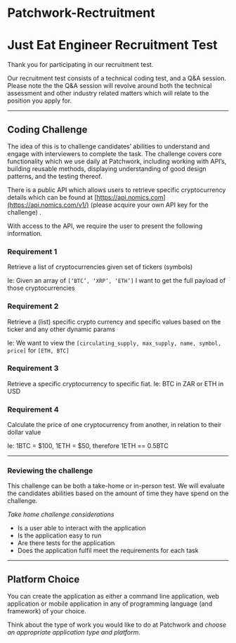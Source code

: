 # Patchwork-Rectruitment

# 
# Just Eat Engineer Recruitment Test
Thank you for participating in our recruitment test. 

Our recruitment test consists of a technical coding test, and a Q&A session.  Please note the the Q&A session will revolve around both the technical assessment and other industry related matters which will relate to the position you apply for. 

---

## Coding Challenge

The idea of this is to challenge candidates’ abilities to understand and engage with interviewers to complete the task. The challenge covers core functionality  which we use daily at Patchwork, including working with API’s, building reusable methods, displaying understanding of good design patterns, and the testing thereof. 

There is a public API which allows users to retrieve specific cryptocurrency details which can be found at   [https://api.nomics.com](https://api.nomics.com/v1/)  (please acquire your own API key for the challenge) . 

With access to the API, we require the user to present the following information.

### Requirement 1
Retrieve a list of cryptocurrencies given set of tickers (symbols)

Ie: Given an array of `[‘BTC’, ‘XRP’, ‘ETH’]`
I want to get the full payload of those cryptocurrencies

### Requirement 2
Retrieve a (list) specific crypto currency and specific values based on the ticker and any other dynamic params

Ie: We want to view the `[circulating_supply, max_supply, name, symbol, price]` for `[ETH, BTC]`

### Requirement 3
Retrieve a specific cryptocurrency to specific fiat. Ie: BTC in ZAR or ETH in USD

### Requirement 4
Calculate the price of one cryptocurrency from another, in relation to their dollar value

Ie:  1BTC = $100, 1ETH = $50, therefore 1ETH == 0.5BTC

---

### Reviewing the challenge

This challenge can be both a take-home or in-person test. We will evaluate the candidates abilities based on the amount of time they have spend on the challenge. 

*Take home challenge considerations*

* Is a user able to interact with the application
* Is the application easy to run
* Are there tests for the application
* Does the application fulfil meet the requirements for each task

---

## Platform Choice

You can create the application as either a command line application, web application or mobile application in any of programming language (and framework) of your choice.

Think about the type of work you would like to do at Patchwork and *choose an appropriate application type and platform*.


